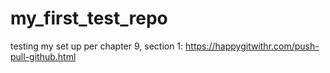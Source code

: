 # my_first_test_repo
testing my set up per chapter 9, section 1: https://happygitwithr.com/push-pull-github.html

